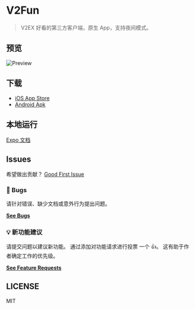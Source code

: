 # V2Fun

> V2EX 好看的第三方客户端，原生 App，支持夜间模式。

## 预览

![Preview](https://files.catbox.moe/q6sy9n.gif)

## 下载

- [iOS App Store](https://apps.apple.com/cn/app/awesomev2ex/id1659591551?l=en)
- [Android Apk](https://github.com/liaoliao666/v2ex/releases/download/1.1.7/application-90f3c1f2-256e-4b75-bf99-3f3c4f91c65e.apk)

## 本地运行

[Expo 文档](https://docs.expo.dev/)

## Issues

希望做出贡献？ [Good First Issue][good-first-issue]

### 🐛 Bugs

请针对错误、缺少文档或意外行为提出问题。

[**See Bugs**][bugs]

### 💡 新功能建议

请提交问题以建议新功能。 通过添加对功能请求进行投票
一个 👍。 这有助于作者确定工作的优先级。

[**See Feature Requests**][requests]

## LICENSE

MIT

<!-- prettier-ignore-start -->
[bugs]: https://github.com/liaoliao666/v2ex/issues?utf8=%E2%9C%93&q=is%3Aissue+is%3Aopen+sort%3Acreated-desc+label%3Abug
[requests]: https://github.com/liaoliao666/v2ex/issues?utf8=%E2%9C%93&q=is%3Aissue+is%3Aopen+sort%3Areactions-%2B1-desc+label%3Aenhancement
[good-first-issue]: https://github.com/liaoliao666/v2ex/issues?utf8=%E2%9C%93&q=is%3Aissue+is%3Aopen+sort%3Areactions-%2B1-desc+label%3Aenhancement+label%3A%22good+first+issue%22
<!-- prettier-ignore-end -->
